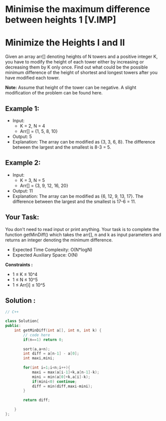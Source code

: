 # Minimise the maximum difference between heights 1 [V.IMP]

# Minimize the Heights I and II

Given an array arr[] denoting heights of N towers and a positive integer K, you have to modify the height of each tower either by increasing or decreasing them by K only once.
Find out what could be the possible minimum difference of the height of shortest and longest towers after you have modified each tower.

**Note:** Assume that height of the tower can be negative.
A slight modification of the problem can be found here. 

## Example 1:

- Input:
  - K = 2, N = 4
  - Arr[] = {1, 5, 8, 10}
- Output:
5
- Explanation:
The array can be modified as 
{3, 3, 6, 8}. The difference between 
the largest and the smallest is 8-3 = 5.

## Example 2:

- Input:
  - K = 3, N = 5
  - Arr[] = {3, 9, 12, 16, 20}
- Output:
11
- Explanation:
The array can be modified as
{6, 12, 9, 13, 17}. The difference between 
the largest and the smallest is 17-6 = 11. 

## Your Task:
You don't need to read input or print anything. Your task is to complete the function getMinDiff() which takes the arr[], n and k as input parameters and returns an integer denoting the minimum difference.

- Expected Time Complexity: O(N*logN)
- Expected Auxiliary Space: O(N)

**Constraints :**
- 1 ≤ K ≤ 10^4
- 1 ≤ N ≤ 10^5
- 1 ≤ Arr[i] ≤ 10^5

## Solution :

```C++
// C++

class Solution{   
public:
    int getMinDiff(int a[], int n, int k) {
        // code here
        if(n==1) return 0;
        
        sort(a,a+n);
        int diff = a[n-1] - a[0];
        int maxi,mini;
        
        for(int i=1;i<n;i++){
            maxi = max(a[i-1]+k,a[n-1]-k);
            mini = min(a[0]+k,a[i]-k);
            if(mini<0) continue;
            diff = min(diff,maxi-mini);
        }
        
        return diff;
        
    }
};
```
